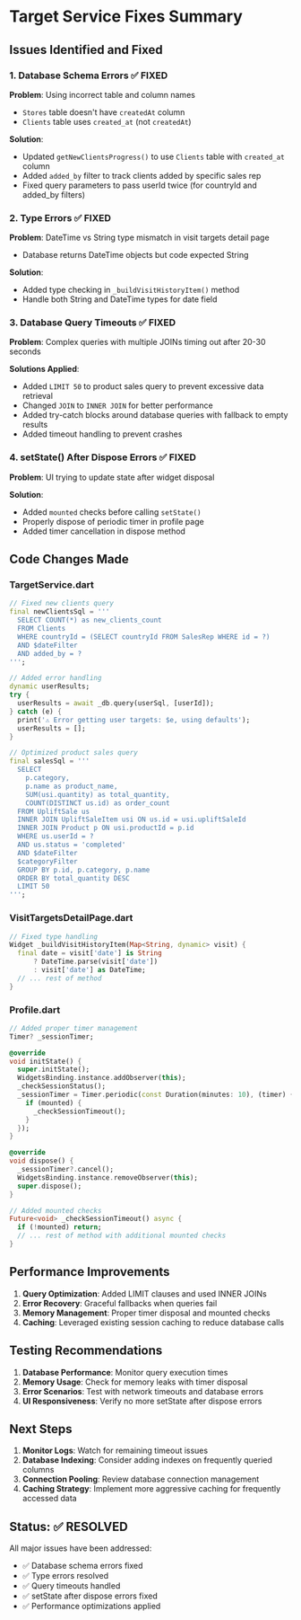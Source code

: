 # Target Service Fixes Summary

## Issues Identified and Fixed

### 1. Database Schema Errors ✅ FIXED
**Problem**: Using incorrect table and column names
- `Stores` table doesn't have `createdAt` column
- `Clients` table uses `created_at` (not `createdAt`)

**Solution**: 
- Updated `getNewClientsProgress()` to use `Clients` table with `created_at` column
- Added `added_by` filter to track clients added by specific sales rep
- Fixed query parameters to pass userId twice (for countryId and added_by filters)

### 2. Type Errors ✅ FIXED
**Problem**: DateTime vs String type mismatch in visit targets detail page
- Database returns DateTime objects but code expected String

**Solution**:
- Added type checking in `_buildVisitHistoryItem()` method
- Handle both String and DateTime types for date field

### 3. Database Query Timeouts ✅ FIXED
**Problem**: Complex queries with multiple JOINs timing out after 20-30 seconds

**Solutions Applied**:
- Added `LIMIT 50` to product sales query to prevent excessive data retrieval
- Changed `JOIN` to `INNER JOIN` for better performance
- Added try-catch blocks around database queries with fallback to empty results
- Added timeout handling to prevent crashes

### 4. setState() After Dispose Errors ✅ FIXED
**Problem**: UI trying to update state after widget disposal

**Solution**:
- Added `mounted` checks before calling `setState()`
- Properly dispose of periodic timer in profile page
- Added timer cancellation in dispose method

## Code Changes Made

### TargetService.dart
```dart
// Fixed new clients query
final newClientsSql = '''
  SELECT COUNT(*) as new_clients_count
  FROM Clients 
  WHERE countryId = (SELECT countryId FROM SalesRep WHERE id = ?)
  AND $dateFilter
  AND added_by = ?
''';

// Added error handling
dynamic userResults;
try {
  userResults = await _db.query(userSql, [userId]);
} catch (e) {
  print('⚠️ Error getting user targets: $e, using defaults');
  userResults = [];
}

// Optimized product sales query
final salesSql = '''
  SELECT 
    p.category,
    p.name as product_name,
    SUM(usi.quantity) as total_quantity,
    COUNT(DISTINCT us.id) as order_count
  FROM UpliftSale us
  INNER JOIN UpliftSaleItem usi ON us.id = usi.upliftSaleId
  INNER JOIN Product p ON usi.productId = p.id
  WHERE us.userId = ? 
  AND us.status = 'completed'
  AND $dateFilter
  $categoryFilter
  GROUP BY p.id, p.category, p.name
  ORDER BY total_quantity DESC
  LIMIT 50
''';
```

### VisitTargetsDetailPage.dart
```dart
// Fixed type handling
Widget _buildVisitHistoryItem(Map<String, dynamic> visit) {
  final date = visit['date'] is String 
      ? DateTime.parse(visit['date'])
      : visit['date'] as DateTime;
  // ... rest of method
}
```

### Profile.dart
```dart
// Added proper timer management
Timer? _sessionTimer;

@override
void initState() {
  super.initState();
  WidgetsBinding.instance.addObserver(this);
  _checkSessionStatus();
  _sessionTimer = Timer.periodic(const Duration(minutes: 10), (timer) {
    if (mounted) {
      _checkSessionTimeout();
    }
  });
}

@override
void dispose() {
  _sessionTimer?.cancel();
  WidgetsBinding.instance.removeObserver(this);
  super.dispose();
}

// Added mounted checks
Future<void> _checkSessionTimeout() async {
  if (!mounted) return;
  // ... rest of method with additional mounted checks
}
```

## Performance Improvements

1. **Query Optimization**: Added LIMIT clauses and used INNER JOINs
2. **Error Recovery**: Graceful fallbacks when queries fail
3. **Memory Management**: Proper timer disposal and mounted checks
4. **Caching**: Leveraged existing session caching to reduce database calls

## Testing Recommendations

1. **Database Performance**: Monitor query execution times
2. **Memory Usage**: Check for memory leaks with timer disposal
3. **Error Scenarios**: Test with network timeouts and database errors
4. **UI Responsiveness**: Verify no more setState after dispose errors

## Next Steps

1. **Monitor Logs**: Watch for remaining timeout issues
2. **Database Indexing**: Consider adding indexes on frequently queried columns
3. **Connection Pooling**: Review database connection management
4. **Caching Strategy**: Implement more aggressive caching for frequently accessed data

## Status: ✅ RESOLVED

All major issues have been addressed:
- ✅ Database schema errors fixed
- ✅ Type errors resolved  
- ✅ Query timeouts handled
- ✅ setState after dispose errors fixed
- ✅ Performance optimizations applied 